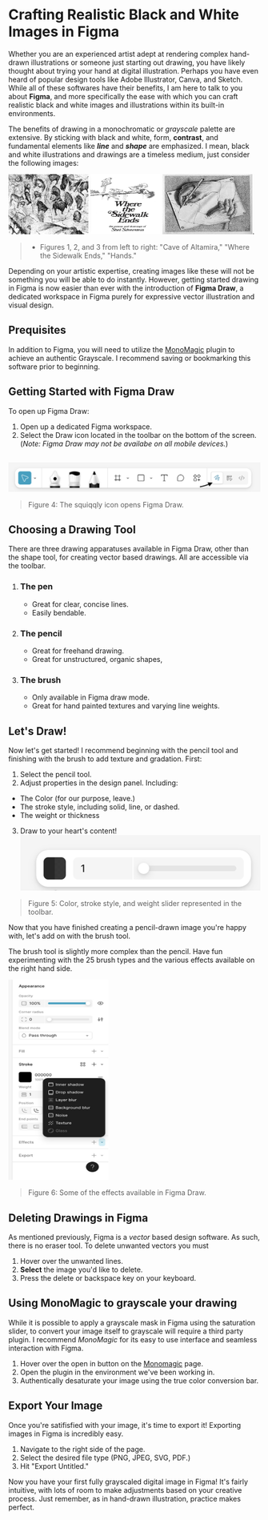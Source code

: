 # Crafting Realistic Black and White Images in Figma #

Whether you are an experienced artist adept at rendering complex hand-drawn illustrations or someone just starting out drawing, you have likely thought about trying your hand at digital illustration. Perhaps you have even heard of popular design tools like Adobe Illustrator, Canva, and Sketch. While all of these softwares have their benefits, I am here to talk to you about **Figma**, and more specifically the ease with which you can craft realistic black and white images and illustrations within its built-in environments.

The benefits of drawing in a monochromatic or *grayscale* palette are extensive. By sticking with black and white, form, **contrast**, and fundamental elements like ***line*** and ***shape*** are emphasized. I mean, black and white illustrations and drawings are a timeless medium, just consider the following images:

<img src="assets/images/BW_Illustrations/Cave of Altamira.jpg" alt="Altamiria Drawing" style="width: 160px; height: 120px">
<img src="assets/images/BW_Illustrations/Shel-Silverstein-Illustration.jpg" alt="Alt text" style="width: 140px; height: 120px ">
<img src="assets/images/BW_Illustrations/MC_Escher_Hands.jpeg" alt="Alt text"  style="width: 180px; height: 120px">. 

>* Figures 1, 2, and 3 from left to right: "Cave of Altamira," "Where the Sidewalk Ends," "Hands."

Depending on your artistic expertise, creating images like these will not be something you will be able to do instantly. However, getting started drawing in Figma is now easier than ever with the introduction of **Figma Draw**, a dedicated workspace in Figma purely for expressive vector illustration and visual design.

## Prequisites ##
In addition to Figma, you will need to utilize the [MonoMagic]("https://www.figma.com/community/plugin/1301603282794767236/monomagic-desaturate-frames-vectors") plugin to achieve an authentic Grayscale. I recommend saving or bookmarking this software prior to beginning.

## Getting Started with Figma Draw ##

To open up Figma Draw:
1. Open up a dedicated Figma workspace.
2. Select the Draw icon located in the toolbar on the bottom of the screen.  
(*Note: Figma Draw may not be availabe on all mobile devices.*)

##
![Figma Draw](assets/images/screenshots/Draw_Diagram.png)
> Figure 4: The squiqqly icon opens Figma Draw.
## Choosing a Drawing Tool ##
There are three drawing apparatuses available in Figma Draw, other than the shape tool, for creating vector based drawings. All are accessible via the toolbar.

1. ### The pen ###
    - Great for clear, concise lines.
    - Easily bendable.
2. ### The pencil ###
    - Great for freehand drawing.
    - Great for unstructured, organic shapes,
3. ### The brush ###
    - Only available in Figma draw mode.
    - Great for hand painted textures and varying line weights.

## Let's Draw! ##
Now let's get started! I recommend beginning with the pencil tool and finishing with the brush to add texture and gradation. First:

1. Select the pencil tool.
2. Adjust properties in the design panel. Including:
  - The Color (for our purpose, leave.)
  - The stroke style, including solid, line, or dashed.
  - The weight or thickness
3. Draw to your heart's content!   
![Toolbar](assets/images/screenshots/Toolbar.png)
> Figure 5: Color, stroke style, and weight slider represented in the toolbar.

Now that you have finished creating a pencil-drawn image you're happy with, let's add on with the brush tool.

The brush tool is slightly more complex than the pencil. Have fun experimenting with the 25 brush types and the various effects available on the right hand side.


<img src="assets/images/screenshots/./Brush_Effects.jpg" alt="Alt text"  style="width: 200px; height: 400px">

> Figure 6: Some of the effects available in Figma Draw.

## Deleting Drawings in Figma ##
As mentioned previously, Figma is a *vector* based design software. As such, there is no eraser tool. To delete unwanted vectors you must

1. Hover over the unwanted lines.
2. **Select** the image you'd like to delete.
3. Press the delete or backspace key on your keyboard.

## Using MonoMagic to grayscale your drawing ##

While it is possible to apply a grayscale mask in Figma using the saturation slider, to convert your image itself to grayscale will require a third party plugin. I recommend *MonoMagic* for its easy to use interface and seamless interaction with Figma.

1. Hover over the open in button on the [Monomagic](https://www.figma.com/community/plugin/1301603282794767236/monomagic-desaturate-frames-vectors) page.
2. Open the plugin in the environment we've been working in.
3. Authentically desaturate your image using the true color conversion bar.

## Export Your Image ##

Once you're satifisfied with your image, it's time to export it! Exporting images in Figma is incredibly easy. 

1. Navigate to the right side of the page.
2. Select the desired file type (PNG, JPEG, SVG, PDF.)
3. Hit "Export Untitled."

Now you have your first fully grayscaled digital image in Figma! It's fairly intuitive, with lots of room to make adjustments based on your creative process. Just remember, as in hand-drawn illustration, practice makes perfect.





